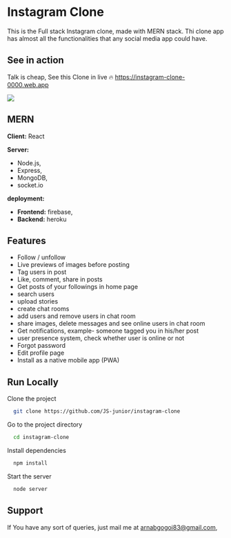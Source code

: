 
# Instagram Clone

This is the Full stack Instagram clone, made with MERN stack. Thi clone app has almost all the functionalities that any social media app could have. 


## See in action

Talk is cheap, See this Clone in live 🔥
https://instagram-clone-0000.web.app


![](https://firebasestorage.googleapis.com/v0/b/instagram-clone-0000.appspot.com/o/IMG_20210609_140257.jpg?alt=media&token=8d959bad-34dd-4f8f-b6c7-a6c0080a0764)

  
## 



  
## MERN 

**Client:** React

**Server:**
- Node.js, 
- Express, 
- MongoDB, 
- socket.io 

**deployment:** 
- **Frontend:** firebase, 
- **Backend:** heroku


  
## Features

- Follow / unfollow
- Live previews of images before posting
- Tag users in post
- Like, comment, share in posts
- Get posts of your followings in home page
- search users
- upload stories
- create chat rooms 
- add users and remove users in chat room
- share images, delete messages and see online users in chat room
- Get notifications, example- someone tagged you in his/her post
- user presence system, check whether user is online or not
- Forgot password
- Edit profile page
- Install as a native mobile app (PWA)


## Run Locally

Clone the project

```bash
  git clone https://github.com/JS-junior/instagram-clone
```

Go to the project directory

```bash
  cd instagram-clone
```

Install dependencies

```bash
  npm install
```

Start the server

```bash
  node server
```

  
## Support

If You have any sort of queries, just mail me at arnabgogoi83@gmail.com,


  




  
